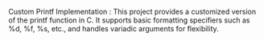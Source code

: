Custom Printf Implementation :
 This project provides a customized version of the printf function in C. It supports basic formatting specifiers such as %d, %f, %s, etc., and handles variadic arguments for flexibility.